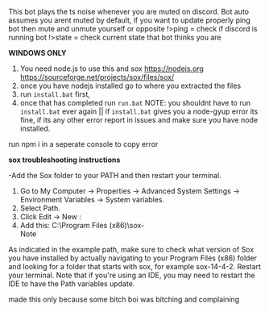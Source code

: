 This bot plays the ts noise whenever you are muted on discord.
Bot auto assumes you arent muted by default, if you want to update properly ping bot then mute and unmute yourself or opposite
!>ping = check if discord is running bot
!>state = check current state that bot thinks you are


**WINDOWS ONLY**
1. You need node.js to use this and sox https://nodejs.org https://sourceforge.net/projects/sox/files/sox/
2. once you have nodejs installed go to where you extracted the files
3. run `install.bat` first, 
4. once that has completed run `run.bat`
NOTE: you shouldnt have to run `install.bat` ever again || if `install.bat` gives you a node-gyup error its fine, if its any other error report in issues and make sure you have node installed.

run npm i in a seperate console to copy error

**sox troubleshooting instructions**

-Add the Sox folder to your PATH and then restart your terminal.
1. Go to My Computer → Properties → Advanced System Settings → Environment Variables → System variables.
2. Select Path.
3. Click Edit → New :
4. Add this: C:\Program Files (x86)\sox-<CHECK YOUR VERSION NUMBER>\
Note

As indicated in the example path, make sure to check what version of Sox you have installed by actually navigating to your Program Files (x86) folder and looking for a folder that starts with sox, for example sox-14-4-2.
Restart your terminal.
Note that if you're using an IDE, you may need to restart the IDE to have the Path variables update.































made this only because some bitch boi was bitching and complaining